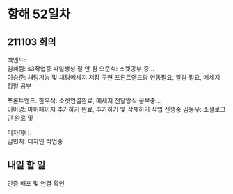 # 항해 52일차

## 211103 회의

백엔드:  
김혜림: s3작업중 파일생성 잘 안 됨
오준석: 소켓공부 중...  
이승준: 채팅기능 및 채팅메세지 저장 구현 프론트엔드랑 연동필요, 알람 필요, 메세지 정렬 공부

프론트엔드:
한우석: 소켓연결완료, 메세지 전달방식 공부중...  
이아영: 마이페이지 추가하기 완료, 추가하기 및 삭제하기 작업 진행중
김동우: 소셜로그인 완료 및

디자이너:  
김민지: 디자인 작업중

## 내일 할 일

인증 배포 및 연결 확인

